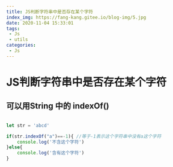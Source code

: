 ```yaml
---
title: JS判断字符串中是否存在某个字符
index_img: https://fang-kang.gitee.io/blog-img/5.jpg
date: 2020-11-04 15:33:01
tags:
 - Js
 - utils
categories:
 - Js
---
```

# JS判断字符串中是否存在某个字符
## 可以用String 中的 indexOf()

<!-- more -->

``` javascript

let str = 'abcd'

if(str.indexOf("a")==-1){ //等于-1表示这个字符串中没有a这个字符
	console.log('不含这个字符')
}else{
	console.log('含有这个字符')
}

```



